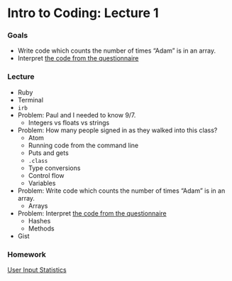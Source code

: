 # Intro to Coding: Lecture 1

### Goals

* Write code which counts the number of times “Adam” is in an array.
* Interpret [the code from the questionnaire](preclass.rb)

### Lecture

* Ruby
* Terminal
* `irb`
* Problem: Paul and I needed to know 9/7.
  * Integers vs floats vs strings
* Problem: How many people signed in as they walked into this class?
  * Atom
  * Running code from the command line
  * Puts and gets
  * `.class`
  * Type conversions
  * Control flow
  * Variables
* Problem: Write code which counts the number of times “Adam” is in an array.
  * Arrays
* Problem: Interpret [the code from the questionnaire](preclass.rb)
  * Hashes
  * Methods
* Gist

### Homework

[User Input Statistics](homework.md)
